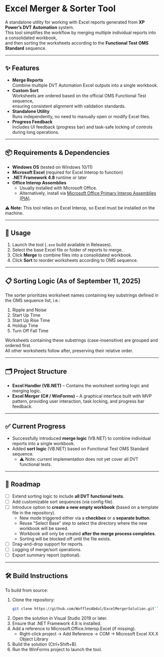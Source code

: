 # Excel Merger & Sorter Tool

A standalone utility for working with Excel reports generated from **XP Power’s DVT Automation** system.  
This tool simplifies the workflow by merging multiple individual reports into a consolidated workbook,  
and then sorting the worksheets according to the **Functional Test OMS Standard** sequence.

---

## ✨ Features
- **Merge Reports**  
  Combine multiple DVT Automation Excel outputs into a single workbook.
- **Custom Sort**  
  Worksheets are ordered based on the official OMS Functional Test sequence,  
  ensuring consistent alignment with validation standards.
- **Standalone Utility**  
  Runs independently, no need to manually open or modify Excel files.
- **Progress Feedback**  
  Includes UI feedback (progress bar) and task-safe locking of controls during long operations.

---

## 📦 Requirements & Dependencies
- **Windows OS** (tested on Windows 10/11)  
- **Microsoft Excel** (required for Excel Interop to function)  
- **.NET Framework 4.8** runtime or later  
- **Office Interop Assemblies**  
  - Usually installed with Microsoft Office.  
  - Alternatively, install via [Microsoft Office Primary Interop Assemblies (PIA)](https://learn.microsoft.com/en-us/visualstudio/vsto/installing-office-primary-interop-assemblies).  

⚠️ **Note:** This tool relies on Excel Interop, so Excel must be installed on the machine.  

---

## 🔧 Usage
1. Launch the tool (`.exe` build available in Releases).  
2. Select the base Excel file or folder of reports to merge.  
3. Click **Merge** to combine files into a consolidated workbook.  
4. Click **Sort** to reorder worksheets according to OMS sequence.

---

## 📋 Sorting Logic (As of September 11, 2025)
The sorter prioritizes worksheet names containing key substrings defined in the OMS sequence list, i.e.:

1. Ripple and Noise  
2. Start Up Time  
3. Start Up Rise Time  
4. Holdup Time  
5. Turn Off Fall Time  

Worksheets containing these substrings (case-insensitive) are grouped and ordered first.  
All other worksheets follow after, preserving their relative order.

---

## 🗂️ Project Structure
- **Excel Handler (VB.NET)** – Contains the worksheet sorting logic and merging logic.  
- **Excel Merger (C# / WinForms)** – A graphical interface built with MVP pattern, providing user interaction, task locking, and progress bar feedback.  

---

## ✅ Current Progress
- Successfully introduced **merge logic** (VB.NET) to combine individual reports into a single workbook.  
- Added **sort logic** (VB.NET) based on Functional Test OMS Standard sequence.  
  - ⚠️ Note: current implementation does not yet cover all DVT functional tests.  

---

## 🚀 Roadmap
- [ ] Extend sorting logic to include **all DVT functional tests**.  
- [ ] Add customizable sort sequences (via config file).  
- [ ] Introduce option to **create a new empty workbook** (based on a template file in the repository).  
  - New mode triggered either via a **checkbox** or a **separate button**.  
  - Reuse "Select Base" step to select the directory where the new workbook will be saved.  
  - Workbook will only be created **after the merge process completes**.  
  - Sorting will be blocked off until the file exists.  
- [ ] Drag-and-drop support for reports.  
- [ ] Logging of merge/sort operations.  
- [ ] Export summary report (optional).  

---

## 🛠️ Build Instructions
To build from source:

1. Clone the repository:  
   ```bash
   git clone https://github.com/WofflesAbdul/ExcelMergerSolution.git```

2. Open the solution in Visual Studio 2019 or later.
3. Ensure that .NET Framework 4.8 is installed.
4. Add a reference to Microsoft.Office.Interop.Excel (if missing).
   - Right-click project → Add Reference → COM → Microsoft Excel XX.X Object Library
5. Build the solution (Ctrl+Shift+B).
6. Run the WinForms project to launch the tool.
